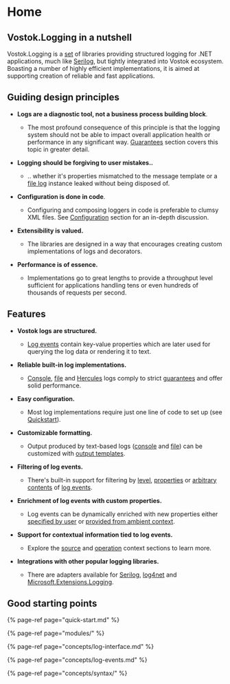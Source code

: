 # Home

## Vostok.Logging in a nutshell

Vostok.Logging is a [set](modules/) of libraries providing structured logging for .NET applications, much like [Serilog](https://serilog.net/), but tightly integrated into Vostok ecosystem. Boasting a number of highly efficient implementations, it is aimed at supporting creation of reliable and fast applications.

## Guiding design principles

* **Logs are a diagnostic tool, not a business process building block**.

  * The most profound consequence of this principle is that the logging system should not be able to impact overall application health or performance in any significant way. [Guarantees](guarantees.md) section covers this topic in greater detail.

* **Logging should be forgiving to user mistakes..**

  * .. whether it's properties mismatched to the message template or a [file log](implementations/file-log.md) instance leaked without being disposed of.

* **Configuration is done in code**.

  * Configuring and composing loggers in code is preferable to clumsy XML files. See [Configuration](configuration.md) section for an in-depth discussion.

* **Extensibility is valued.**

  * The libraries are designed in a way that encourages creating custom implementations of logs and decorators.

* **Performance is of essence.**
  * Implementations go to great lengths to provide a throughput level sufficient for applications handling tens or even hundreds of thousands of requests per second.

## Features

* **Vostok logs are structured.**

  * [Log events](concepts/log-events.md) contain key-value properties which are later used for querying the log data or rendering it to text.

* **Reliable built-in log implementations.**

  * [Console](implementations/console-log.md), [file](implementations/file-log.md) and [Hercules](implementations/hercules-log.md) logs comply to strict [guarantees](guarantees.md) and offer solid performance.

* **Easy configuration.**

  * Most log implementations require just one line of code to set up \(see [Quickstart](quick-start.md)\).

* **Customizable formatting.**

  * Output produced by text-based logs \([console](implementations/console-log.md) and [file](implementations/file-log.md)\) can be customized with [output templates](concepts/formatting/output-templates.md).

* **Filtering of log events.**

  * There's built-in support for filtering by [level](scenarios/filtering-events-by-level.md), [properties](scenarios/filtering-events-by-properties.md) or [arbitrary contents](scenarios/filtering-events-by-arbitrary-criterion.md) of [log events](concepts/log-events.md).

* **Enrichment of log events with custom properties.**

  * Log events can be dynamically enriched with new properties either [specified by user](scenarios/enriching-events-with-custom-properties.md) or [provided from ambient context](scenarios/enriching-events-with-flowing-context-properties.md).

* **Support for contextual information tied to log events.**

  * Explore the [source](concepts/source-context.md) and [operation](concepts/operation-context.md) context sections to learn more.

* **Integrations with other popular logging libraries.**

  * There are adapters available for [Serilog](integrations/serilog.md), [log4net](integrations/log4net.md) and [Microsoft.Extensions.Logging](integrations/microsoft-logging.md).

## Good starting points

{% page-ref page="quick-start.md" %}

{% page-ref page="modules/" %}

{% page-ref page="concepts/log-interface.md" %}

{% page-ref page="concepts/log-events.md" %}

{% page-ref page="concepts/syntax/" %}

